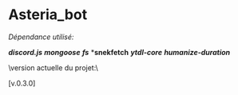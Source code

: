 # Asteria_bot

_Dépendance utilisé:_

***discord.js*** 
***mongoose***
***fs*** 
***snekfetch** 
***ytdl-core*** 
***humanize-duration***

\\version actuelle du projet:\\

[v.0.3.0]
